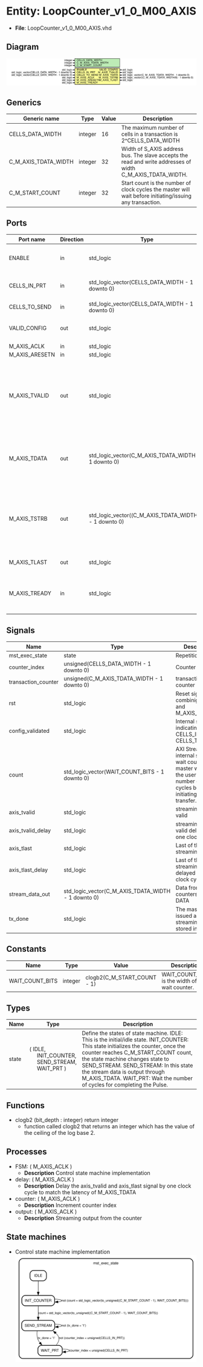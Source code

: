 
# Entity: LoopCounter_v1_0_M00_AXIS 
- **File**: LoopCounter_v1_0_M00_AXIS.vhd

## Diagram
![Diagram](LoopCounter_v1_0_M00_AXIS.svg "Diagram")
## Generics

| Generic name         | Type    | Value | Description                                                                                                |
| -------------------- | ------- | ----- | ---------------------------------------------------------------------------------------------------------- |
| CELLS_DATA_WIDTH     | integer | 16    | The maximum number of cells in a transaction is 2^CELLS_DATA_WIDTH                                         |
| C_M_AXIS_TDATA_WIDTH | integer | 32    | Width of S_AXIS address bus. The slave accepts the read and write addresses of width C_M_AXIS_TDATA_WIDTH. |
| C_M_START_COUNT      | integer | 32    | Start count is the number of clock cycles the master will wait before initiating/issuing any transaction.  |

## Ports

| Port name      | Direction | Type                                                    | Description                                                                                                                                         |
| -------------- | --------- | ------------------------------------------------------- | --------------------------------------------------------------------------------------------------------------------------------------------------- |
| ENABLE         | in        | std_logic                                               | Ascynchronous reset signal from the counter configurator                                                                                            |
| CELLS_IN_PRT   | in        | std_logic_vector(CELLS_DATA_WIDTH - 1 downto 0)         | Number of cells in a Pulse Repetition Time (PRT)                                                                                                    |
| CELLS_TO_SEND  | in        | std_logic_vector(CELLS_DATA_WIDTH - 1 downto 0)         | Number of cells to be adquired                                                                                                                      |
| VALID_CONFIG   | out       | std_logic                                               | Validates that CELLS_IN_PRT >= CELLS_TO_SEND                                                                                                        |
| M_AXIS_ACLK    | in        | std_logic                                               |                                                                                                                                                     |
| M_AXIS_ARESETN | in        | std_logic                                               |                                                                                                                                                     |
| M_AXIS_TVALID  | out       | std_logic                                               | Master Stream Ports. TVALID indicates that the master is driving a valid transfer, A transfer takes place when both TVALID and TREADY are asserted. |
| M_AXIS_TDATA   | out       | std_logic_vector(C_M_AXIS_TDATA_WIDTH - 1 downto 0)     | TDATA is the primary payload that is used to provide the data that is passing across the interface from the master.                                 |
| M_AXIS_TSTRB   | out       | std_logic_vector((C_M_AXIS_TDATA_WIDTH/8) - 1 downto 0) | TSTRB is the byte qualifier that indicates whether the content of the associated byte of TDATA is processed as a data byte or a position byte.      |
| M_AXIS_TLAST   | out       | std_logic                                               | TLAST indicates the boundary of a packet.                                                                                                           |
| M_AXIS_TREADY  | in        | std_logic                                               | TREADY indicates that the slave can accept a transfer in the current cycle.                                                                         |

## Signals

| Name                | Type                                                | Description                                                                                                                          |
| ------------------- | --------------------------------------------------- | ------------------------------------------------------------------------------------------------------------------------------------ |
| mst_exec_state      | state                                               | Repetition Time                                                                                                                      |
| counter_index       | unsigned(CELLS_DATA_WIDTH - 1 downto 0)             | Counter index                                                                                                                        |
| transaction_counter | unsigned(C_M_AXIS_TDATA_WIDTH - 1 downto 0)         | transaction counter                                                                                                                  |
| rst                 | std_logic                                           | Reset signal combinig enable and M_AXIS_ARESETN                                                                                      |
| config_validated    | std_logic                                           | Internal signal indicating that CELLS_IN_PRT >= CELLS_TO_SEND                                                                        |
| count               | std_logic_vector(WAIT_COUNT_BITS - 1 downto 0)      | AXI Stream internal signals wait counter. The master waits for the user defined number of clock cycles before initiating a transfer. |
| axis_tvalid         | std_logic                                           | streaming data valid                                                                                                                 |
| axis_tvalid_delay   | std_logic                                           | streaming data valid delayed by one clock cycle                                                                                      |
| axis_tlast          | std_logic                                           | Last of the streaming data                                                                                                           |
| axis_tlast_delay    | std_logic                                           | Last of the streaming data delayed by one clock cycle                                                                                |
| stream_data_out     | std_logic_vector(C_M_AXIS_TDATA_WIDTH - 1 downto 0) | Data from counters to AXIS DATA                                                                                                      |
| tx_done             | std_logic                                           | The master has issued all the streaming data stored in FIFO                                                                          |

## Constants

| Name            | Type    | Value                       | Description                                       |
| --------------- | ------- | --------------------------- | ------------------------------------------------- |
| WAIT_COUNT_BITS | integer | clogb2(C_M_START_COUNT - 1) | WAIT_COUNT_BITS is the width of the wait counter. |

## Types

| Name  | Type                                                                                                                                                      | Description                                                                                                                                                                                                                                                                                                                                                                                                                 |
| ----- | --------------------------------------------------------------------------------------------------------------------------------------------------------- | --------------------------------------------------------------------------------------------------------------------------------------------------------------------------------------------------------------------------------------------------------------------------------------------------------------------------------------------------------------------------------------------------------------------------- |
| state | ( IDLE,<br><span style="padding-left:20px"> INIT_COUNTER,<br><span style="padding-left:20px"> SEND_STREAM,<br><span style="padding-left:20px"> WAIT_PRT ) | Define the states of state machine.         IDLE: This is the initial/idle state.                                          INIT_COUNTER: This state initializes the counter, once the counter reaches C_M_START_COUNT count, the state machine changes state to SEND_STREAM.   SEND_STREAM: In this state the stream data is output through M_AXIS_TDATA.     WAIT_PRT: Wait the number of cycles for completing the Pulse. |

## Functions
- clogb2 <font id="function_arguments">(bit_depth : integer)</font> <font id="function_return">return integer</font>
  -  function called clogb2 that returns an integer which has the    value of the ceiling of the log base 2.                              
## Processes
- FSM: ( M_AXIS_ACLK )
  - **Description**
  Control state machine implementation                                               
- delay: ( M_AXIS_ACLK )
  - **Description**
  Delay the axis_tvalid and axis_tlast signal by one clock cycle                               to match the latency of M_AXIS_TDATA                                                        
- counter: ( M_AXIS_ACLK )
  - **Description**
  Increment counter index
- output: ( M_AXIS_ACLK )
  - **Description**
  Streaming output from the counter                                      

## State machines

- Control state machine implementation
![Diagram_state_machine_0]( fsm_LoopCounter_v1_0_M00_AXIS_00.svg "Diagram")